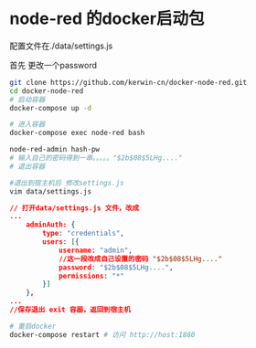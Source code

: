 # node-red 的docker启动包


配置文件在./data/settings.js


首先 更改一个password
```bash
git clone https://github.com/kerwin-cn/docker-node-red.git
cd docker-node-red
# 启动容器
docker-compose up -d

# 进入容器
docker-compose exec node-red bash
```

```bash
node-red-admin hash-pw
# 输入自己的密码得到一串。。。。。"$2b$08$5LHg...."
# 退出容器

#退出到宿主机后 修改settings.js
vim data/settings.js
```

```json
// 打开data/settings.js 文件，改成
...
    adminAuth: {
        type: "credentials",
        users: [{
            username: "admin",
            //这一段改成自己设置的密码 "$2b$08$5LHg...."
            password: "$2b$08$5LHg....",
            permissions: "*"
        }]
    },
...
//保存退出 exit 容器，返回到宿主机

```

```bash
# 重启docker
docker-compose restart # 访问 http://host:1880
```